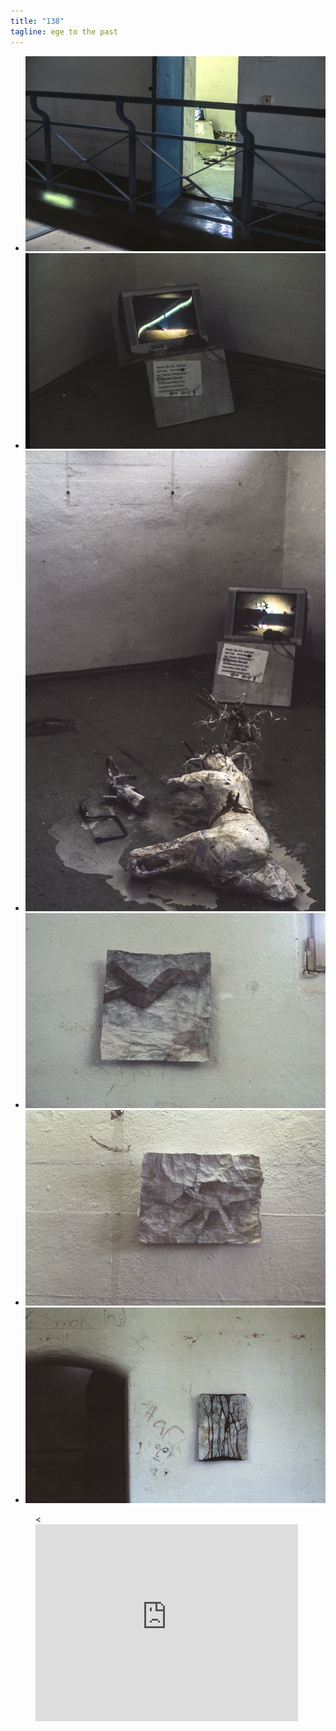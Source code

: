 ```yaml
---
title: "138"
tagline: ege to the past
---
```



 -  ![bild](2015-06-23-0016.JPG)
 -  ![bild](2015-06-23-0015.JPG)
 -  ![bild](2015-06-23-0005.JPG)
 -  ![bild](2015-06-23-0012.JPG)
 -  ![bild](2015-06-23-0007.JPG)
 -  ![bild](2015-06-23-0008.JPG)
<figure class="video">
<<iframe width="420" height="315" src="https://www.youtube.com/embed/UGDmV3NWu38" frameborder="0" allowfullscreen></iframe>
</figure>